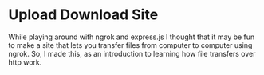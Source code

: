 # Upload Download Site

While playing around with ngrok and express.js I thought that it may be fun to make a site that lets you transfer files from computer to computer using ngrok. So, I made this, as an introduction to learning how file transfers over http work. 